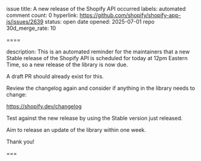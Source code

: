 issue title: A new release of the Shopify API occurred
labels: automated
comment count: 0
hyperlink: https://github.com/shopify/shopify-app-js/issues/2639
status: open
date opened: 2025-07-01
repo 30d_merge_rate: 10

====

description:
This is an automated reminder for the maintainers that a new Stable release of the Shopify API is scheduled for today
at 12pm Eastern Time, so a new release of the library is now due.

A draft PR should already exist for this.

Review the changelog again and consider if anything in the library needs to change:

https://shopify.dev/changelog

Test against the new release by using the Stable version just released.

Aim to release an update of the library within one week.

Thank you!


===
